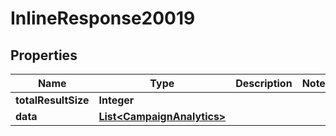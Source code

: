 

# InlineResponse20019

## Properties

Name | Type | Description | Notes
------------ | ------------- | ------------- | -------------
**totalResultSize** | **Integer** |  | 
**data** | [**List&lt;CampaignAnalytics&gt;**](CampaignAnalytics.md) |  | 



